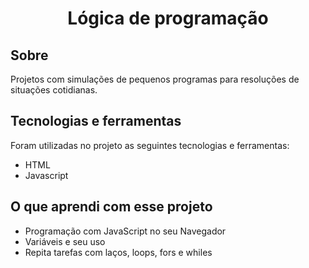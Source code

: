 <h1 align="center" id="top">Lógica de programação</h1>

<h2>Sobre </h2>

  Projetos com simulações de pequenos programas para resoluções de situações cotidianas.

<h2>Tecnologias e ferramentas</h2>

Foram utilizadas no projeto as seguintes tecnologias e ferramentas:

* HTML
* Javascript

<h2>O que aprendi com esse projeto</h2>

* Programação com JavaScript no seu Navegador
* Variáveis e seu uso
* Repita tarefas com laços, loops, fors e whiles
